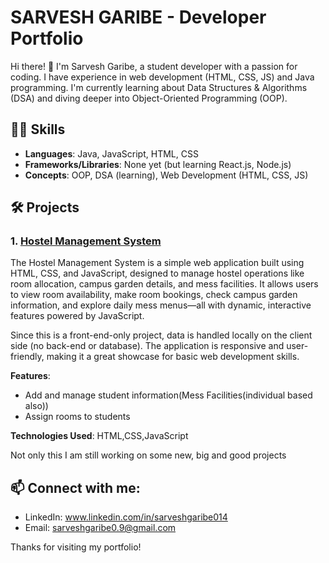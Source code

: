 # SARVESH GARIBE - Developer Portfolio

Hi there! 👋 I'm Sarvesh Garibe, a student developer with a passion for coding. I have experience in web development (HTML, CSS, JS) and Java programming. I'm currently learning about Data Structures & Algorithms (DSA) and diving deeper into Object-Oriented Programming (OOP).

## 🧑‍💻 Skills
- **Languages**: Java, JavaScript, HTML, CSS
- **Frameworks/Libraries**: None yet (but learning React.js, Node.js)
- **Concepts**: OOP, DSA (learning), Web Development (HTML, CSS, JS)

## 🛠️ Projects

### 1. [Hostel Management System](https://github.com/yourusername/hostel-management-system)
The Hostel Management System is a simple web application built using HTML, CSS, and JavaScript, designed to manage hostel operations like room allocation, campus garden details, and mess facilities. It allows users to view room availability, make room bookings, check campus garden information, and explore daily mess menus—all with dynamic, interactive features powered by JavaScript.

Since this is a front-end-only project, data is handled locally on the client side (no back-end or database). The application is responsive and user-friendly, making it a great showcase for basic web development skills.

**Features**:
- Add and manage student information(Mess Facilities(individual based also))
- Assign rooms to students

**Technologies Used**: HTML,CSS,JavaScript

Not only this I am still working on some new, big and good projects 

## 📫 Connect with me:
- LinkedIn:   www.linkedin.com/in/sarveshgaribe014
- Email:  sarveshgaribe0.9@gmail.com

Thanks for visiting my portfolio!
